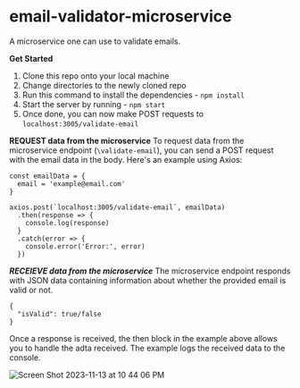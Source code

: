 # email-validator-microservice

A microservice one can use to validate emails.

**Get Started**

1) Clone this repo onto your local machine
2) Change directories to the newly cloned repo
3) Run this command to install the dependencies - `npm install`
4) Start the server by running - `npm start`
5) Once done, you can now make POST requests to `localhost:3005/validate-email`

**REQUEST data from the microservice**
To request data from the microservice endpoint (`\validate-email`), you can send a POST request with the email data in the body. Here's an example using Axios:

```
const emailData = {
  email = 'example@email.com'
}

axios.post(`localhost:3005/validate-email`, emailData)
  .then(response => {
    console.log(response)
  }
  .catch(error => {
    console.error('Error:', error)
  })
```

***RECEIEVE data from the microservice***
The microservice endpoint responds with JSON data containing information about whether the provided email is valid or not. 

```
{
  "isValid": true/false
}
```

Once a response is received, the then block in the example above allows you to handle the adta received. The example logs the received data to the console.


![Screen Shot 2023-11-13 at 10 44 06 PM](https://github.com/ricqosu/email-validator-microservice/assets/114196925/a88e6be6-c4a4-425a-99ed-738433175f99)


